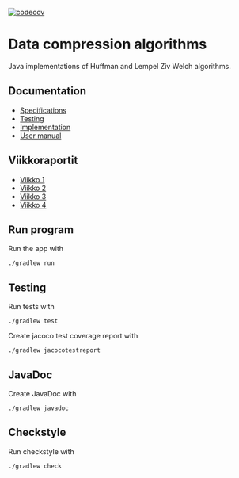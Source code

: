 [![codecov](https://codecov.io/gh/ilkkamaksy/data-compression-algos/branch/main/graph/badge.svg?token=DYFUJWUXLD)](https://codecov.io/gh/ilkkamaksy/data-compression-algos)

# Data compression algorithms

Java implementations of Huffman and Lempel Ziv Welch algorithms.

## Documentation

- [Specifications](/documentation/specs.md)
- [Testing](/documentation/testing.md)
- [Implementation](/documentation/implementation)
- [User manual](/documentation/usermanual.md)

## Viikkoraportit

- [Viikko 1](/documentation/viikkoraportti_1.md)
- [Viikko 2](/documentation/viikkoraportti_2.md)
- [Viikko 3](/documentation/viikkoraportti_3.md)
- [Viikko 4](/documentation/viikkoraportti_4.md)

## Run program

Run the app with

`./gradlew run`

## Testing

Run tests with

`./gradlew test`

Create jacoco test coverage report with

`./gradlew jacocotestreport`

## JavaDoc

Create JavaDoc with

`./gradlew javadoc`


## Checkstyle

Run checkstyle with

`./gradlew check`

